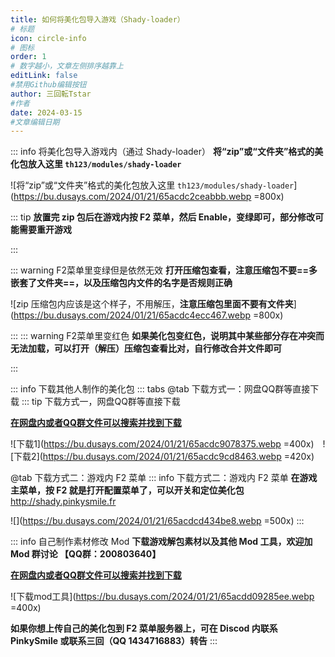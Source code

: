 ```yaml
---
title: 如何将美化包导入游戏（Shady-loader）
# 标题
icon: circle-info
# 图标
order: 1
# 数字越小，文章左侧排序越靠上
editLink: false
#禁用Github编辑按钮
author: 三回転Tstar
#作者
date: 2024-03-15
#文章编辑日期
---
```



::: info 将美化包导入游戏内（通过 Shady-loader）
**将“zip”或“文件夹”格式的美化包放入这里 `th123/modules/shady-loader`**

![将“zip”或“文件夹”格式的美化包放入这里 `th123/modules/shady-loader`](https://bu.dusays.com/2024/01/21/65acdc2ceabbb.webp =800x)

::: tip
**放置完 zip 包后在游戏内按 F2 菜单，然后 Enable，变绿即可，部分修改可能需要重开游戏** 

:::

::: warning F2菜单里变绿但是依然无效
**打开压缩包查看，注意压缩包不要==多嵌套了文件夹==，以及压缩包内文件的名字是否规则正确**

![zip 压缩包内应该是这个样子，不用解压，**注意压缩包里面不要有文件夹**](https://bu.dusays.com/2024/01/21/65acdc4ecc467.webp =800x)

:::
::: warning F2菜单里变红色
**如果美化包变红色，说明其中某些部分存在冲突而无法加载，可以打开（解压）压缩包查看比对，自行修改合并文件即可**


:::

::: info 下载其他人制作的美化包
::: tabs
@tab 下载方式一：网盘QQ群等直接下载
::: tip 下载方式一，网盘QQ群等直接下载


[**在网盘内或者QQ群文件可以搜索并找到下载**](/about/#非想天则资源下载指路) 

![下载1](https://bu.dusays.com/2024/01/21/65acdc9078375.webp =400x)　![下载2](https://bu.dusays.com/2024/01/21/65acdc9cd8463.webp =420x)

@tab 下载方式二：游戏内 F2 菜单
::: info 下载方式二：游戏内 F2 菜单
**在游戏主菜单，按 F2 就是打开配置菜单了，可以开关和定位美化包** http://shady.pinkysmile.fr

![](https://bu.dusays.com/2024/01/21/65acdcd434be8.webp =500x)
:::


::: info 自己制作素材修改 Mod
**下载游戏解包素材以及其他 Mod 工具，欢迎加 Mod 群讨论 【QQ群：200803640】**

[**在网盘内或者QQ群文件可以搜索并找到下载**](/about/#非想天则资源下载指路)

![下载mod工具](https://bu.dusays.com/2024/01/21/65acdd09285ee.webp =400x)

**如果你想上传自己的美化包到 F2 菜单服务器上，可在 Discod 内联系 PinkySmile 或联系三回（QQ 1434716883）转告**
:::


